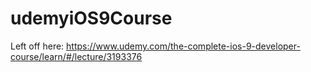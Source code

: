 # udemyiOS9Course

Left off here:
https://www.udemy.com/the-complete-ios-9-developer-course/learn/#/lecture/3193376


